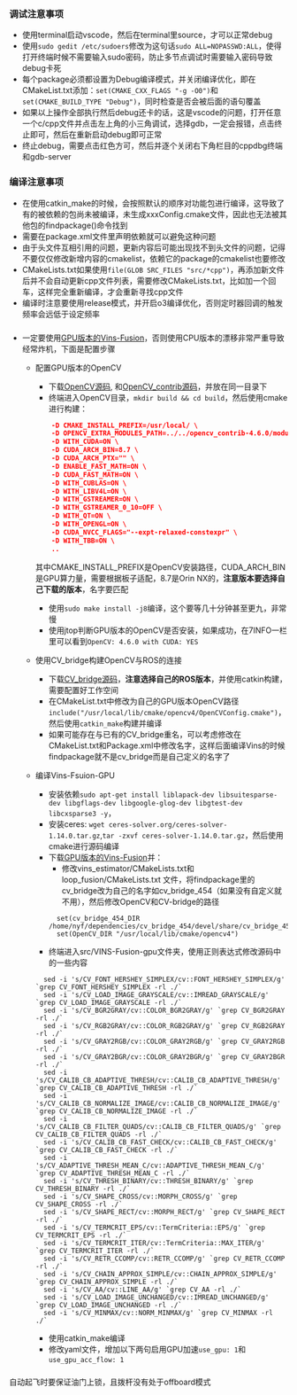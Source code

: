 ### 调试注意事项

- 使用terminal启动vscode，然后在terminal里source，才可以正常debug
- 使用`sudo gedit /etc/sudoers`修改为这句话`sudo ALL=NOPASSWD:ALL`，使得打开终端时候不需要输入sudo密码，防止多节点调试时需要输入密码导致debug卡死
- 每个package必须都设置为Debug编译模式，并关闭编译优化，即在CMakeList.txt添加：`set(CMAKE_CXX_FLAGS "-g -O0")`和`set(CMAKE_BUILD_TYPE "Debug")`，同时检查是否会被后面的语句覆盖
- 如果以上操作全部执行然后debug还卡的话，这是vscode的问题，打开任意一个c/cpp文件并点击左上角的小三角调试，选择gdb，一定会报错，点击终止即可，然后在重新启动debug即可正常
- 终止debug，需要点击红色方可，然后并逐个关闭右下角栏目的cppdbg终端和gdb-server

### 编译注意事项

- 在使用catkin_make的时候，会按照默认的顺序对功能包进行编译，这导致了有的被依赖的包尚未被编译，未生成xxxConfig.cmake文件，因此也无法被其他包的findpackage()命令找到
- 需要在package.xml文件里声明依赖就可以避免这种问题
- 由于头文件互相引用的问题，更新内容后可能出现找不到头文件的问题，记得不要仅仅修改新增内容的cmakelist，依赖它的package的cmakelist也要修改
- CMakeLists.txt如果使用`file(GLOB SRC_FILES "src/*cpp")`，再添加新文件后并不会自动更新cpp文件列表，需要修改CMakeLists.txt，比如加一个回车，这样完全重新编译，才会重新寻找cpp文件
- 编译时注意要使用release模式，并开启o3编译优化，否则定时器回调的触发频率会远低于设定频率

###
- 一定要使用[GPU版本的Vins-Fusion](https://github.com/pjrambo/VINS-Fusion-gpu)，否则使用CPU版本的漂移非常严重导致经常炸机，下面是配置步骤
  - 配置GPU版本的OpenCV
    - 下载[OpenCV源码](https://github.com/opencv/opencv), 和[OpenCV_contrib源码](https://github.com/opencv/opencv_contrib)，并放在同一目录下
    - 终端进入OpenCV目录，`mkdir build && cd build`，然后使用cmake进行构建：
    ```cmake -D CMAKE_BUILD_TYPE=RELEASE \
        -D CMAKE_INSTALL_PREFIX=/usr/local/ \
        -D OPENCV_EXTRA_MODULES_PATH=../../opencv_contrib-4.6.0/modules \
        -D WITH_CUDA=ON \
        -D CUDA_ARCH_BIN=8.7 \
        -D CUDA_ARCH_PTX="" \
        -D ENABLE_FAST_MATH=ON \
        -D CUDA_FAST_MATH=ON \
        -D WITH_CUBLAS=ON \
        -D WITH_LIBV4L=ON \
        -D WITH_GSTREAMER=ON \
        -D WITH_GSTREAMER_0_10=OFF \
        -D WITH_QT=ON \
        -D WITH_OPENGL=ON \
        -D CUDA_NVCC_FLAGS="--expt-relaxed-constexpr" \
        -D WITH_TBB=ON \
        ..
    ```
    其中CMAKE_INSTALL_PREFIX是OpenCV安装路径，CUDA_ARCH_BIN是GPU算力量，需要根据板子适配，8.7是Orin NX的，**注意版本要选择自己下载的版本**，名字要匹配
    - 使用`sudo make install -j8`编译，这个要等几十分钟甚至更九，非常慢
    - 使用jtop判断GPU版本的OpenCV是否安装，如果成功，在7INFO一栏里可以看到`OpenCV: 4.6.0 with CUDA: YES `

  - 使用CV_bridge构建OpenCV与ROS的连接
    - 下载[CV_bridge源码](https://github.com/ros-perception/vision_opencv/tree/noetic)，**注意选择自己的ROS版本**，并使用catkin构建，需要配置好工作空间
    - 在CMakeList.txt中修改为自己的GPU版本OpenCV路径`include("/usr/local/lib/cmake/opencv4/OpenCVConfig.cmake")`，然后使用`catkin_make`构建并编译
    - 如果可能存在与已有的CV_bridge重名，可以考虑修改在CMakeList.txt和Package.xml中修改名字，这样后面编译Vins的时候findpackage就不是cv_bridge而是自己定义的名字了

  - 编译Vins-Fsuion-GPU
    - 安装依赖`sudo apt-get install liblapack-dev libsuitesparse-dev libgflags-dev libgoogle-glog-dev libgtest-dev libcxsparse3 -y`，
    - 安装ceres: `wget ceres-solver.org/ceres-solver-1.14.0.tar.gz`,`tar -zxvf ceres-solver-1.14.0.tar.gz`，然后使用cmake进行源码编译
    - 下载[GPU版本的Vins-Fusion](https://github.com/pjrambo/VINS-Fusion-gpu)并：
      - 修改vins_estimator/CMakeLists.txt和loop_fusion/CMakeLists.txt 文件，将findpackage里的cv_bridge改为自己的名字如cv_bridge_454（如果没有自定义就不用），然后修改OpenCV和CV-bridge的路径
      ```
        set(cv_bridge_454_DIR /home/nyf/dependencies/cv_bridge_454/devel/share/cv_bridge_454/cmake)
        set(OpenCV_DIR "/usr/local/lib/cmake/opencv4")
      ```
    - 终端进入src/VINS-Fusion-gpu文件夹，使用正则表达式修改源码中的一些内容
    ```
      sed -i 's/CV_FONT_HERSHEY_SIMPLEX/cv::FONT_HERSHEY_SIMPLEX/g' `grep CV_FONT_HERSHEY_SIMPLEX -rl ./`
      sed -i 's/CV_LOAD_IMAGE_GRAYSCALE/cv::IMREAD_GRAYSCALE/g' `grep CV_LOAD_IMAGE_GRAYSCALE -rl ./`
      sed -i 's/CV_BGR2GRAY/cv::COLOR_BGR2GRAY/g' `grep CV_BGR2GRAY -rl ./`
      sed -i 's/CV_RGB2GRAY/cv::COLOR_RGB2GRAY/g' `grep CV_RGB2GRAY -rl ./`
      sed -i 's/CV_GRAY2RGB/cv::COLOR_GRAY2RGB/g' `grep CV_GRAY2RGB -rl ./`
      sed -i 's/CV_GRAY2BGR/cv::COLOR_GRAY2BGR/g' `grep CV_GRAY2BGR -rl ./`
      sed -i 's/CV_CALIB_CB_ADAPTIVE_THRESH/cv::CALIB_CB_ADAPTIVE_THRESH/g' `grep CV_CALIB_CB_ADAPTIVE_THRESH -rl ./`
      sed -i 's/CV_CALIB_CB_NORMALIZE_IMAGE/cv::CALIB_CB_NORMALIZE_IMAGE/g' `grep CV_CALIB_CB_NORMALIZE_IMAGE -rl ./`
      sed -i 's/CV_CALIB_CB_FILTER_QUADS/cv::CALIB_CB_FILTER_QUADS/g' `grep CV_CALIB_CB_FILTER_QUADS -rl ./`
      sed -i 's/CV_CALIB_CB_FAST_CHECK/cv::CALIB_CB_FAST_CHECK/g' `grep CV_CALIB_CB_FAST_CHECK -rl ./`
      sed -i 's/CV_ADAPTIVE_THRESH_MEAN_C/cv::ADAPTIVE_THRESH_MEAN_C/g' `grep CV_ADAPTIVE_THRESH_MEAN_C -rl ./`
      sed -i 's/CV_THRESH_BINARY/cv::THRESH_BINARY/g' `grep CV_THRESH_BINARY -rl ./`
      sed -i 's/CV_SHAPE_CROSS/cv::MORPH_CROSS/g' `grep CV_SHAPE_CROSS -rl ./`
      sed -i 's/CV_SHAPE_RECT/cv::MORPH_RECT/g' `grep CV_SHAPE_RECT -rl ./`
      sed -i 's/CV_TERMCRIT_EPS/cv::TermCriteria::EPS/g' `grep CV_TERMCRIT_EPS -rl ./`
      sed -i 's/CV_TERMCRIT_ITER/cv::TermCriteria::MAX_ITER/g' `grep CV_TERMCRIT_ITER -rl ./`
      sed -i 's/CV_RETR_CCOMP/cv::RETR_CCOMP/g' `grep CV_RETR_CCOMP -rl ./`
      sed -i 's/CV_CHAIN_APPROX_SIMPLE/cv::CHAIN_APPROX_SIMPLE/g' `grep CV_CHAIN_APPROX_SIMPLE -rl ./`
      sed -i 's/CV_AA/cv::LINE_AA/g' `grep CV_AA -rl ./`
      sed -i 's/CV_LOAD_IMAGE_UNCHANGED/cv::IMREAD_UNCHANGED/g' `grep CV_LOAD_IMAGE_UNCHANGED -rl ./`
      sed -i 's/CV_MINMAX/cv::NORM_MINMAX/g' `grep CV_MINMAX -rl ./`
    ```
    - 使用catkin_make编译
    - 修改yaml文件，增加以下两句启用GPU加速`use_gpu: 1`和`use_gpu_acc_flow: 1`
    
###
  自动起飞时要保证油门上锁，且拨杆没有处于offboard模式